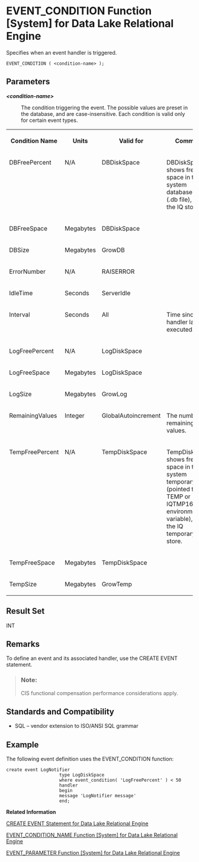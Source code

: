 <!-- loioa54fb34184f21015a526eae095389392 -->

# EVENT\_CONDITION Function \[System\] for Data Lake Relational Engine

Specifies when an event handler is triggered.



```
EVENT_CONDITION ( <condition-name> );
```



<a name="loioa54fb34184f21015a526eae095389392__event_condition_parm1"/>

## Parameters


<dl>
<dt><b>

*<condition-name\>*

</b></dt>
<dd>

The condition triggering the event. The possible values are preset in the database, and are case-insensitive. Each condition is valid only for certain event types.



</dd>
</dl>


<table>
<tr>
<th valign="top">

Condition Name

</th>
<th valign="top">

Units

</th>
<th valign="top">

Valid for

</th>
<th valign="top">

Comment

</th>
</tr>
<tr>
<td valign="top">

DBFreePercent

</td>
<td valign="top">

N/A

</td>
<td valign="top">

DBDiskSpace

</td>
<td valign="top">

DBDiskSpace shows free space in the system database file \(.db file\), not the IQ store.

</td>
</tr>
<tr>
<td valign="top">

DBFreeSpace

</td>
<td valign="top">

Megabytes

</td>
<td valign="top">

DBDiskSpace

</td>
<td valign="top">

 

</td>
</tr>
<tr>
<td valign="top">

DBSize

</td>
<td valign="top">

Megabytes

</td>
<td valign="top">

GrowDB

</td>
<td valign="top">

 

</td>
</tr>
<tr>
<td valign="top">

ErrorNumber

</td>
<td valign="top">

N/A

</td>
<td valign="top">

RAISERROR

</td>
<td valign="top">

 

</td>
</tr>
<tr>
<td valign="top">

IdleTime

</td>
<td valign="top">

Seconds

</td>
<td valign="top">

ServerIdle

</td>
<td valign="top">

 

</td>
</tr>
<tr>
<td valign="top">

Interval

</td>
<td valign="top">

Seconds

</td>
<td valign="top">

All

</td>
<td valign="top">

Time since handler last executed.

</td>
</tr>
<tr>
<td valign="top">

LogFreePercent

</td>
<td valign="top">

N/A

</td>
<td valign="top">

LogDiskSpace

</td>
<td valign="top">

 

</td>
</tr>
<tr>
<td valign="top">

LogFreeSpace

</td>
<td valign="top">

Megabytes

</td>
<td valign="top">

LogDiskSpace

</td>
<td valign="top">

 

</td>
</tr>
<tr>
<td valign="top">

LogSize

</td>
<td valign="top">

Megabytes

</td>
<td valign="top">

GrowLog

</td>
<td valign="top">

 

</td>
</tr>
<tr>
<td valign="top">

RemainingValues

</td>
<td valign="top">

Integer

</td>
<td valign="top">

GlobalAutoincrement

</td>
<td valign="top">

The number of remaining values.

</td>
</tr>
<tr>
<td valign="top">

TempFreePercent

</td>
<td valign="top">

N/A

</td>
<td valign="top">

TempDiskSpace

</td>
<td valign="top">

TempDiskSpace shows free space in the system temporary file \(pointed to by TEMP or IQTMP16 environment variable\), not the IQ temporary store.

</td>
</tr>
<tr>
<td valign="top">

TempFreeSpace

</td>
<td valign="top">

Megabytes

</td>
<td valign="top">

TempDiskSpace

</td>
<td valign="top">

 

</td>
</tr>
<tr>
<td valign="top">

TempSize

</td>
<td valign="top">

Megabytes

</td>
<td valign="top">

GrowTemp

</td>
<td valign="top">

 

</td>
</tr>
</table>



<a name="loioa54fb34184f21015a526eae095389392__event_condition_returns1"/>

## Result Set

INT



<a name="loioa54fb34184f21015a526eae095389392__event_condition_remarks1"/>

## Remarks

To define an event and its associated handler, use the CREATE EVENT statement.

> ### Note:  
> CIS functional compensation performance considerations apply.



<a name="loioa54fb34184f21015a526eae095389392__event_condition_standards1"/>

## Standards and Compatibility

-   SQL – vendor extension to ISO/ANSI SQL grammar



<a name="loioa54fb34184f21015a526eae095389392__event_condition_example1"/>

## Example

The following event definition uses the EVENT\_CONDITION function:

```
create event LogNotifier
                    type LogDiskSpace
                    where event_condition( 'LogFreePercent' ) < 50
                    handler
                    begin
                    message 'LogNotifier message'
                    end;
```

**Related Information**  


[CREATE EVENT Statement for Data Lake Relational Engine](../080-sql-statements/create-event-statement-for-data-lake-relational-engine-a617091.md "Defines an event and its associated handler for automating predefined actions. Also defines scheduled actions.")

[EVENT\_CONDITION\_NAME Function \[System\] for Data Lake Relational Engine](event-condition-name-function-system-for-data-lake-relational-engine-a550344.md "Can be used to list the possible parameters for EVENT_CONDITION.")

[EVENT\_PARAMETER Function \[System\] for Data Lake Relational Engine](event-parameter-function-system-for-data-lake-relational-engine-a550b30.md "Provides context information for event handlers.")

